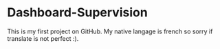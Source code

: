 # Dashboard-Supervision
This is my first project on GitHub.
My native langage is french so sorry if translate is not perfect :). 
